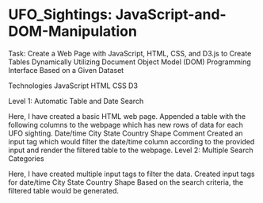 # UFO_Sightings: JavaScript-and-DOM-Manipulation
Task: Create a Web Page with JavaScript, HTML, CSS, and D3.js to Create Tables Dynamically Utilizing Document Object Model (DOM) Programming Interface Based on a Given Dataset


Technologies
JavaScript
HTML
CSS
D3


Level 1: Automatic Table and Date Search

Here, I have created a basic HTML web page.
Appended a table with the following columns to the webpage which has new rows of data for each UFO sighting.
Date/time
City
State
Country
Shape
Comment
Created an input tag which would filter the date/time column according to the provided input and render the filtered table to the webpage.
Level 2: Multiple Search Categories

Here, I have created multiple input tags to filter the data.
Created input tags for
date/time
City
State
Country
Shape
Based on the search criteria, the filtered table would be generated.
